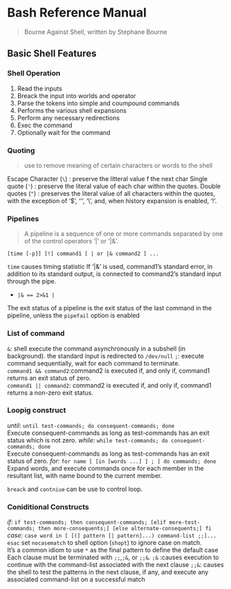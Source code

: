 # Bash Reference Manual
> Bourne Against Shell, written by Stephane Bourne

## Basic Shell Features
### Shell Operation 
 1. Read the inputs
 2. Breack the input into worlds and operator 
 3. Parse the tokens into simple and coumpound commands
 4. Performs the various shell expansions 
 5. Perform any necessary redirections 
 6. Exec the command
 7. Optionally wait for the command

### Quoting 
> use to remove meaning of certain characters or words to the shell   

Escape Character (`\`) : preserve the litteral value f the next char 
Single quote  (`'`) : preserve the literal value of each char within the quotes.
Double quotes (`"`) : preserves the literal value of all characters within
the quotes, with the exception of ‘$’, ‘‘’, ‘\’, and, when history expansion is enabled, ‘!’.

### Pipelines 

> A pipeline is a sequence of one or more commands separated by one of the control operators
‘|’ or ‘|&’.

```shell
[time [-p]] [!] command1 [ | or |& command2 ] ...
```
`time` causes timing statistic 
If ‘|&’ is used, command1’s standard error, in addition to its standard output, is connected to command2’s standard input through the pipe.
 * `|& == 2>&1 |`

The exit status of a pipeline is the exit status of the last command in the pipeline, unless the `pipefail` option is enabled

### List of command

`&`: shell execute the command asynchronously in a subshell (in background). the standard input is redirected to `/dev/null`
`;`: execute command sequentially, wait for each command to terminate.  
`command1 && command2`:command2 is executed if, and only if, command1 returns an exit status of zero.  
`command1 || command2`: command2 is executed if, and only if, command1 returns a non-zero exit status.  

### Loopig construct 
*until*: `until test-commands; do consequent-commands; done`  
Execute consequent-commands as long as test-commands has an exit status
which is not zero.
*while*: `while test-commands; do consequent-commands; done`  
Execute consequent-commands as long as test-commands has an exit status
of zero.
*for*: `for name [ [in [words ...] ] ; ] do commands; done`  
Expand words, and execute commands once for each member in the resultant
list, with name bound to the current member.

`breack` and `contniue` can be use to control loop.

### Coniditional Constructs
*if*: `if test-commands; then
consequent-commands;
[elif more-test-commands; then
more-consequents;]
[else alternate-consequents;]
fi`  
*case*: `case word in [ [(] pattern [| pattern]...) command-list ;;]... esac`
set `nocasematch` to shell option (`shopt`) to ignore case on match.  
It’s a common idiom to use `*` as the final pattern to define the
default case
Each clause must be terminated with `;;`,`;&`, or `;;&`.
`;&` :causes execution to continue with the command-list associated with the next clause
`;;&`: causes the shell to test the patterns in the next clause, if any, and execute
any associated command-list on a successful match
